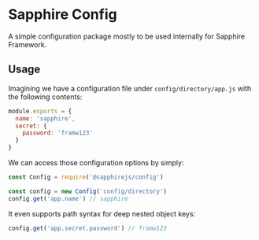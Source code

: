 # Sapphire Config

A simple configuration package mostly to be used internally for Sapphire Framework.

## Usage

Imagining we have a configuration file under `config/directory/app.js` with the following contents:

```js
module.exports = {
  name: 'sapphire',
  secret: {
    password: 'framw123'
  }
}
```

We can access those configuration options by simply:

```js
const Config = require('@sapphirejs/config')

const config = new Config('config/directory')
config.get('app.name') // sapphire
```

It even supports path syntax for deep nested object keys:

```js
config.get('app.secret.password') // framw123
```
